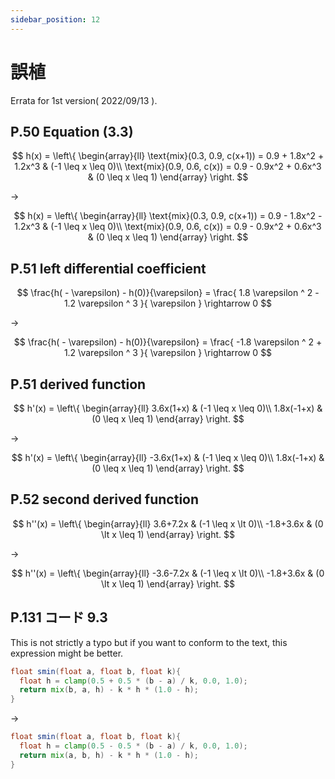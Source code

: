 ```yaml
---
sidebar_position: 12
---
```


# 誤植
Errata for 1st version( 2022/09/13 ).

## P.50 Equation (3.3)

$$
h(x) = \left\{
\begin{array}{ll}
\text{mix}(0.3, 0.9, c(x+1)) = 0.9 + 1.8x^2 + 1.2x^3 & (-1 \leq x \leq 0)\\
\text{mix}(0.9, 0.6, c(x)) = 0.9 - 0.9x^2 + 0.6x^3 & (0 \leq x \leq 1)
\end{array}
\right.
$$

->

$$
h(x) = \left\{
\begin{array}{ll}
\text{mix}(0.3, 0.9, c(x+1)) = 0.9 - 1.8x^2 - 1.2x^3 & (-1 \leq x \leq 0)\\
\text{mix}(0.9, 0.6, c(x)) = 0.9 - 0.9x^2 + 0.6x^3 & (0 \leq x \leq 1)
\end{array}
\right.
$$


## P.51 left differential coefficient

$$
\frac{h( - \varepsilon) - h(0)}{\varepsilon} = \frac{ 1.8 \varepsilon ^ 2 - 1.2 \varepsilon ^ 3 }{ \varepsilon } \rightarrow	 0
$$

->

$$
\frac{h( - \varepsilon) - h(0)}{\varepsilon} = \frac{ -1.8 \varepsilon ^ 2 + 1.2 \varepsilon ^ 3 }{ \varepsilon } \rightarrow	 0
$$

## P.51 derived function

$$
h'(x) = \left\{
\begin{array}{ll}
3.6x(1+x) & (-1 \leq x \leq 0)\\
1.8x(-1+x) & (0 \leq x \leq 1)
\end{array}
\right.
$$

->

$$
h'(x) = \left\{
\begin{array}{ll}
-3.6x(1+x) & (-1 \leq x \leq 0)\\
1.8x(-1+x) & (0 \leq x \leq 1)
\end{array}
\right.
$$

## P.52 second derived function

$$
h''(x) = \left\{
\begin{array}{ll}
3.6+7.2x & (-1 \leq x \lt 0)\\
-1.8+3.6x & (0 \lt x \leq 1)
\end{array}
\right.
$$

->

$$
h''(x) = \left\{
\begin{array}{ll}
-3.6-7.2x & (-1 \leq x \lt 0)\\
-1.8+3.6x & (0 \lt x \leq 1)
\end{array}
\right.
$$

## P.131 コード 9.3
This is not strictly a typo but if you want to conform to the text, this expression might be better.

```glsl
float smin(float a, float b, float k){
  float h = clamp(0.5 + 0.5 * (b - a) / k, 0.0, 1.0);
  return mix(b, a, h) - k * h * (1.0 - h); 
}
```

->

```glsl
float smin(float a, float b, float k){
  float h = clamp(0.5 - 0.5 * (b - a) / k, 0.0, 1.0);
  return mix(a, b, h) - k * h * (1.0 - h); 
}
```

